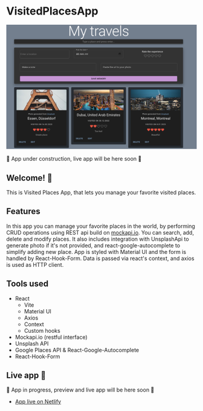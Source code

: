 # VisitedPlacesApp

![Design preview of the app](./preview.png) 

:construction: App under construction, live app will be here soon :construction:

## Welcome! 👋

This is Visited Places App, that lets you manage your favorite visited places.

## Features

In this app you can manage your favorite places in the world, by performing CRUD operations using REST api build on [mockapi.io](https://github.com/mockapi-io/docs/wiki). You can search, add, delete and modify places. It also includes integration with UnsplashApi to generate photo if it's not provided, and react-google-autocomplete to simplify adding new place. App is styled with Material UI and the form is handled by React-Hook-Form. Data is passed via react's context, and axios is used as HTTP client.

## Tools used

- React
  - Vite
  - Material UI
  - Axios
  - Context
  - Custom hooks
- Mockapi.io (restful interface)
- Unsplash API
- Google Places API & React-Google-Autocomplete
- React-Hook-Form

## Live app :tada:


:construction: App in progress, preview and live app will be here soon :construction:

- [App live on Netlify]()
